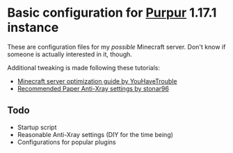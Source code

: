 # Basic configuration for [Purpur](https://purpur.pl3x.net/) 1.17.1 instance
These are configuration files for my *possible* Minecraft server. Don't know if someone is actually interested in it, though.

Additional tweaking is made following these tutorials:
* [Minecraft server optimization guide by YouHaveTrouble](https://github.com/YouHaveTrouble/minecraft-optimization)
* [Recommended Paper Anti-Xray settings by stonar96](https://gist.github.com/stonar96/ba18568bd91e5afd590e8038d14e245e)

## Todo
* Startup script
* Reasonable Anti-Xray settings (DIY for the time being)
* Configurations for popular plugins

